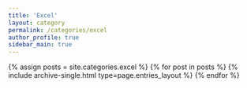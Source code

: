 ```yaml
---
title: 'Excel'
layout: category
permalink: /categories/excel
author_profile: true
sidebar_main: true
---
```

{% assign posts = site.categories.excel %}
{% for post in posts %} {% include archive-single.html type=page.entries_layout %} {% endfor %}